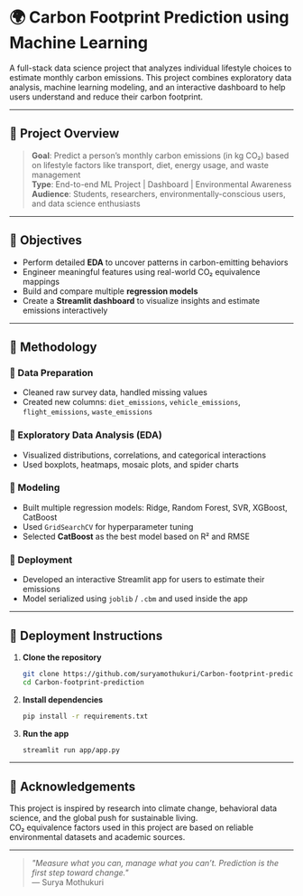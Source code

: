 # 🌍 Carbon Footprint Prediction using Machine Learning

A full-stack data science project that analyzes individual lifestyle choices to estimate monthly carbon emissions. This project combines exploratory data analysis, machine learning modeling, and an interactive dashboard to help users understand and reduce their carbon footprint.

---

## 📌 Project Overview

> **Goal**: Predict a person’s monthly carbon emissions (in kg CO₂) based on lifestyle factors like transport, diet, energy usage, and waste management  
> **Type**: End-to-end ML Project | Dashboard | Environmental Awareness  
> **Audience**: Students, researchers, environmentally-conscious users, and data science enthusiasts

---

## 🎯 Objectives

- Perform detailed **EDA** to uncover patterns in carbon-emitting behaviors
- Engineer meaningful features using real-world CO₂ equivalence mappings
- Build and compare multiple **regression models**
- Create a **Streamlit dashboard** to visualize insights and estimate emissions interactively

---

## 🧪 Methodology

### 🔹 Data Preparation
- Cleaned raw survey data, handled missing values
- Created new columns: `diet_emissions`, `vehicle_emissions`, `flight_emissions`, `waste_emissions`

### 🔹 Exploratory Data Analysis (EDA)
- Visualized distributions, correlations, and categorical interactions
- Used boxplots, heatmaps, mosaic plots, and spider charts

### 🔹 Modeling
- Built multiple regression models: Ridge, Random Forest, SVR, XGBoost, CatBoost
- Used `GridSearchCV` for hyperparameter tuning
- Selected **CatBoost** as the best model based on R² and RMSE

### 🔹 Deployment
- Developed an interactive Streamlit app for users to estimate their emissions
- Model serialized using `joblib` / `.cbm` and used inside the app

---

## 🚀 Deployment Instructions

1. **Clone the repository**

    ```bash
    git clone https://github.com/suryamothukuri/Carbon-footprint-prediction.git
    cd Carbon-footprint-prediction
    ```

2. **Install dependencies**

    ```bash
    pip install -r requirements.txt
    ```

3. **Run the app**

    ```bash
    streamlit run app/app.py
    ```

---

## 🙌 Acknowledgements

This project is inspired by research into climate change, behavioral data science, and the global push for sustainable living.  
CO₂ equivalence factors used in this project are based on reliable environmental datasets and academic sources.

---

> *"Measure what you can, manage what you can’t. Prediction is the first step toward change."*  
> — Surya Mothukuri
